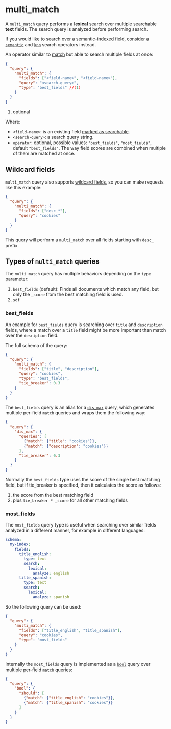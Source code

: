 # multi_match

A `multi_match` query performs a **lexical** search over multiple  searchable **text** fields. The search query is analyzed before performing search.

If you would like to search over a semantic-indexed field, consider a [`semantic`](semantic.md) and [`knn`](knn.md) search operators instead.

An operator similar to [match](match.md) but able to search multiple fields at once:

```json
{
  "query": {
    "multi_match": {
      "fields": ["<field-name>", "<field-name>"],
      "query": "<search-query>",
      "type": "best_fields" //(1) 
    }
  }
}
```

1. optional

Where:

* `<field-name>`: is an existing field [marked as searchable](../../../indexing/mapping.md).
* `<search-query>`: a search query string.
* `operator`: optional, possible values: `"best_fields"`, `"most_fields"`, default `"best_fields"`. The way field scores are combined when multiple of them are matched at once. 

## Wildcard fields

`multi_match` query also supports [wildcard fields](../../../indexing/mapping.md#wildcard-fields), so you can make requests like this example:


```json
{
  "query": {
    "multi_match": {
      "fields": ["desc_*"],
      "query": "cookies" 
    }
  }
}
```

This query will perform a `multi_match` over all fields starting with `desc_` prefix.

## Types of `multi_match` queries

The `multi_match` query has multiple behaviors depending on the `type` parameter:

1. `best_fields` (default): Finds all documents which match any field, but only the `_score` from the best matching field is used.
2. `sdf`

### best_fields

An example for `best_fields` query is searching over `title` and `description` fields, where a match over a `title` field might be more important than match over the `desription` field.

The full schema of the query:

```json
{
  "query": {
    "multi_match": {
      "fields": ["title", "description"],
      "query": "cookies",
      "type": "best_fields",
      "tie_breaker": 0.3
    }
  }
}
```

The `best_fields` query is an alias for a [`dis_max`](dis_max.md) query, which generates multiple per-field `match` queries and wraps them the following way:

```json
{
  "query": {
    "dis_max": {
      "queries": [
        {"match": {"title": "cookies"}},
        {"match": {"description": "cookies"}}
      ],
      "tie_breaker": 0.3
    }
  }
}
```

Normally the `best_fields` type uses the score of the single best matching field, but if tie_breaker is specified, then it calculates the score as follows:

1. the score from the best matching field
2. plus `tie_breaker * _score` for all other matching fields

### most_fields

The `most_fields` query type is useful when searching over similar fields analyzed in a different manner, for example in different languages:

```yaml
schema:
  my-index:
    fields:
      title_english:
        type: text
        search:
          lexical:
            analyze: english
      title_spanish:
        type: text
        search:
          lexical:
            analyze: spanish
```

So the following query can be used:

```json
{
  "query": {
    "multi_match": {
      "fields": ["title_english", "title_spanish"],
      "query": "cookies",
      "type": "most_fields"
    }
  }
}
```

Internally the `most_fields` query is implemented as a [`bool`](bool.md) query over multiple per-field [`match`](match.md) queries:

```json
{
  "query": {
    "bool": {
      "should": [
        {"match": {"title_english": "cookies"}},
        {"match": {"title_spanish": "cookies"}}
      ]
    }
  }
}
```

